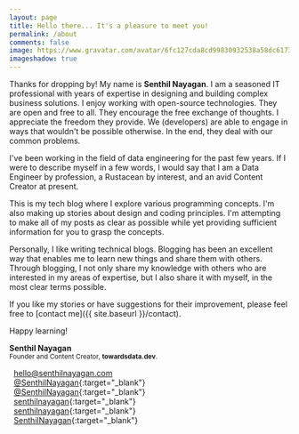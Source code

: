 ```yaml
---
layout: page
title: Hello there... It's a pleasure to meet you!
permalink: /about
comments: false
image: https://www.gravatar.com/avatar/6fc127cda8cd99830932538a58dc6173?s=350
imageshadow: true
---
```


Thanks for dropping by! My name is **Senthil Nayagan**. I am a seasoned IT professional with years of expertise in designing and building complex business solutions. I enjoy working with open-source technologies. They are open and free to all. They encourage the free exchange of thoughts. I appreciate the freedom they provide. We (developers) are able to engage in ways that wouldn't be possible otherwise. In the end, they deal with our common problems.

I've been working in the field of data engineering for the past few years. If I were to describe myself in a few words, I would say that I am a Data Engineer by profession, a Rustacean by interest, and an avid Content Creator at present.

This is my tech blog where I explore various programming concepts. I'm also making up stories about design and coding principles. I'm attempting to make all of my posts as clear as possible while yet providing sufficient information for you to grasp the concepts.

Personally, I like writing technical blogs. Blogging has been an excellent way that enables me to learn new things and share them with others. Through blogging, I not only share my knowledge with others who are interested in my areas of expertise, but I also share it with myself, in the most clear terms possible.

If you like my stories or have suggestions for their improvement, please feel free to [contact me]({{ site.baseurl }}/contact).

Happy learning!

**Senthil Nayagan**<br/>
<sup>Founder and Content Creator, **towardsdata.dev**.</sup>

<i class="fas fa-envelope"></i>&nbsp;&nbsp;[hello@senthilnayagan.com](mailto:hello@senthilnayagan.com)<br/>
<i class="fab fa-mastodon"></i>&nbsp;&nbsp;[@SenthilNayagan](https://fosstodon.org/@SenthilNayagan){:target="_blank"}<br/> 
<i class="fab fa-twitter"></i>&nbsp;&nbsp;[@SenthilNayagan](https://twitter.com/SenthilNayagan){:target="_blank"}<br/>
<i class="fab fa-instagram"></i>&nbsp;&nbsp;[senthilnayagan](https://www.instagram.com/senthilnayagan){:target="_blank"}<br/>
<i class="fab fa-linkedin"></i>&nbsp;&nbsp;[senthilnayagan](https://www.linkedin.com/in/senthilnayagan){:target="_blank"}<br/>
<i class="fab fa-github"></i>&nbsp;&nbsp;[SenthilNayagan](https://github.com/SenthilNayagan){:target="_blank"}
